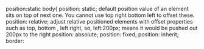 position:static
body{
    position: static;
        default position value of an element
        sits on top of next one. You cannot use top right bottom left to offset these.
    position: relative;
        adjust relative positioned elements with offset properties such as top, bottom , left right, so,
        left:200px; means it would be pushed out 200px to the right
    position: absolute;
    position: fixed;
    position: inherit;
    border: <width> <style> <color>;
    box-sizing: border-box; if you want width and height to stay the same when adding padding and borders.
}

Since we want to keep the padding the same without adding more space to the content overall box width and height, we are going to be used border-box to keep everything neat. so it has a consistent ratio for both small & large screens.

Responsive web dev means that the user applies styles that allow the website to look good and function well in variying screen dimensions.

Use of symbol that represents the universal selector
-*, it selects all elements on a page and applies styles to them. In bloc jams, all elements are sized using border-box.

What does CSS pseudo-elements ::before  & ::after do? Why is it important?
-they are usually written with one colon, they create pseudo-elements that are teh first(::before) & last (::after) child of the     matched element respectively.

What are the benefits of multiple CSS files for a single app
-because as we add pages to the website, it's difficult to navigate through one css file, since different styles are applied to differnt elements with classes and ID's. Usually global style changes are set on main.css that apply to many pages.

What is a media querie and why is it used in a CSS file?
A common method of applying styles based on device breakpoints.

What are the benefits of a grid system and why is it used?
-A responsive grid separates elements into cloumns & rows that collapse & expand based on device breakpoints. Breakpoint is a measurement that correspononds to the width of a device screen. It marks when certain mobile/desktop styles should be enabled/disabled.

/*Medium & small screen (640px)*/
@media (min-width:640px) {
}
/*Large screen(1024px)*/
@media (min-width:1024px) {
}
These @media queries corresponds to the `root em` mesasurements for medium & large desktop devices. Root em is relative to the default browser font-size which is 16, is 16px is small, so we set it above 100%. Browser sets a default text-size(basis for root ems), it sets the size on the html element.
